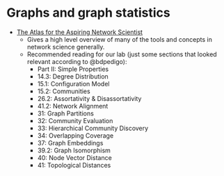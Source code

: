 # Graphs and graph statistics 

- [The Atlas for the Aspiring Network Scientist](https://arxiv.org/abs/2101.00863)
  - Gives a high level overview of many of the tools and concepts in network science generally.
  - Recommended reading for our lab (just some sections that looked relevant according to @bdpedigo): 
    - Part II: Simple Properties
    - 14.3: Degree Distribution
    - 15.1: Configuration Model
    - 15.2: Communities
    - 26.2: Assortativity & Disassortativity
    - 41.2: Network Alignment
    - 31: Graph Partitions
    - 32: Community Evaluation
    - 33: Hierarchical Community Discovery
    - 34: Overlapping Coverage
    - 37: Graph Embeddings
    - 39.2: Graph Isomorphism
    - 40: Node Vector Distance
    - 41: Topological Distances

